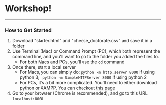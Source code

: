 # Workshop!
---

### How to Get Started

1. Download "starter.html" and "cheese_doctorate.csv" and save it in a folder
2. Use Terminal (Mac) or Command Prompt (PC), which both represent the command line, and you'll want to go to the folder you added the files to.
	* For both Macs and PCs, you'll use the ```cd``` command 
3. Once there, start a local server 
	* For Macs, you can simply do: ``` python -m http.server 8000 ``` if using python 3; ``` python -m SimpleHTTPServer 8000``` if using python 2
	* For PCs, it's a bit more complicated. You'll need to either download python or XAMPP. You can checkout [this page](https://www.apachefriends.org/index.html)
4. Go to your browser (Chrome is recommended), and go to this URL ```localhost:8000```
